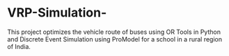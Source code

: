 # VRP-Simulation-
This project optimizes the vehicle route of buses using OR Tools in Python and Discrete Event Simulation using ProModel for a school in a rural region of India. 
